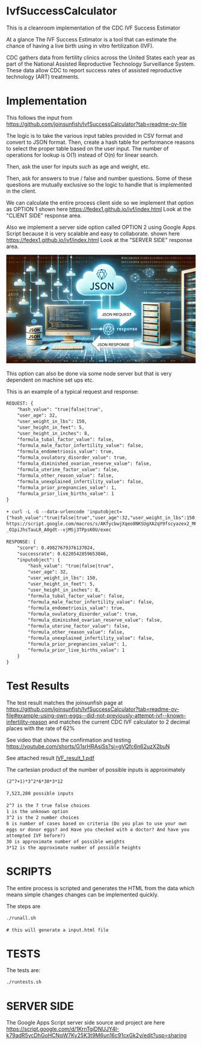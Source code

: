 # IvfSuccessCalculator

This is a cleanroom implementation of the CDC IVF Success Estimator

At a glance
The IVF Success Estimator is a tool that can estimate the chance of having a 
live birth using in vitro fertilization (IVF).

CDC gathers data from fertility clinics across the United States each year as 
part of the National Assisted Reproductive Technology Surveillance System. 
These data allow CDC to report success rates of assisted reproductive 
technology (ART) treatments.

# Implementation

This follows the input from https://github.com/joinsunfish/IvfSuccessCalculator?tab=readme-ov-file

The logic is to take the various input tables provided in CSV format and convert to JSON format.
Then, create a hash table for performance reasons to select the proper table 
based on the user input.  The number of operations for lookup is O(1) instead 
of O(n) for linear search.

Then, ask the user for inputs such as age and weight, etc.

Then, ask for answers to true / false and number questions.  Some of these questions are mutually exclusive so the logic to handle that is
implemented in the client.

We can calculate the entire process client side so we implement that option as OPTION 1 shown here https://fedex1.github.io/ivf/index.html
Look at the "CLIENT SIDE" response area.

Also we implement a server side option called OPTION 2 using Google Apps Script because it is very scalable and easy to collaborate.
shown here https://fedex1.github.io/ivf/index.html
Look at the "SERVER SIDE" response area.

![json-server-input-output](json-server-input-output.webp.png "json-server-input-output")

This option can also be done via some node server but that is very dependent on machine set ups etc.


This is an example of a typical request and response:

```
REQUEST: {
    "hash_value": "true|false|true",
    "user_age": 32,
    "user_weight_in_lbs": 150,
    "user_height_in_feet": 5,
    "user_height_in_inches": 8,
    "formula_tubal_factor_value": false,
    "formula_male_factor_infertility_value": false,
    "formula_endometriosis_value": true,
    "formula_ovulatory_disorder_value": true,
    "formula_diminished_ovarian_reserve_value": false,
    "formula_uterine_factor_value": false,
    "formula_other_reason_value": false,
    "formula_unexplained_infertility_value": false,
    "formula_prior_pregnancies_value": 1,
    "formula_prior_live_births_value": 1
}

+ curl -L -G --data-urlencode 'inputobject={"hash_value":"true|false|true","user_age":32,"user_weight_in_lbs":150,"user_height_in_feet":5,"user_height_in_inches":8,"formula_tubal_factor_value":false,"formula_male_factor_infertility_value":false,"formula_endometriosis_value":true,"formula_ovulatory_disorder_value":true,"formula_diminished_ovarian_reserve_value":false,"formula_uterine_factor_value":false,"formula_other_reason_value":false,"formula_unexplained_infertility_value":false,"formula_prior_pregnancies_value":1,"formula_prior_live_births_value":1}' https://script.google.com/macros/s/AKfycbwjXqeo8NKSUgXA2qY9fscyazex2_MGq-_O1piJhsTauLR_A0gdt--vjMSj3TPpsK0U/exec

RESPONSE: {
    "score": 0.49827679376137024,
    "successrate": 0.6220542859653846,
    "inputobject": {
        "hash_value": "true|false|true",
        "user_age": 32,
        "user_weight_in_lbs": 150,
        "user_height_in_feet": 5,
        "user_height_in_inches": 8,
        "formula_tubal_factor_value": false,
        "formula_male_factor_infertility_value": false,
        "formula_endometriosis_value": true,
        "formula_ovulatory_disorder_value": true,
        "formula_diminished_ovarian_reserve_value": false,
        "formula_uterine_factor_value": false,
        "formula_other_reason_value": false,
        "formula_unexplained_infertility_value": false,
        "formula_prior_pregnancies_value": 1,
        "formula_prior_live_births_value": 1
    }
}
```
# Test Results

The test result matches the joinsunfish page at https://github.com/joinsunfish/IvfSuccessCalculator?tab=readme-ov-file#example-using-own-eggs--did-not-previously-attempt-ivf--known-infertility-reason
and matches the current CDC IVF calculator to 2 decimal places with the rate of 62%

See video that shows the confirmation and testing https://youtube.com/shorts/G1srHRAsiSs?si=gVQfc6n62uzX2buN

See attached result
[IVF_result_1.pdf](IVF_result_1.pdf "IVF_result_1.pdf")

The cartesian product of the number of possible inputs is approximately

```
(2^7+1)*3^2*6*30*3*12

7,523,280 possible inputs

2^7 is the 7 true false choices
1 is the unknown option
3^2 is the 2 number choices
6 is number of cases based on criteria (Do you plan to use your own eggs or donor eggs? and Have you checked with a doctor? And have you attempted IVF before?)
30 is approximate number of possible weights
3*12 is the approximate number of possible heights

```
# SCRIPTS

The entire process is scripted and generates the HTML from the data which means simple changes changes can be implemented 
quickly.

The steps are

```
./runall.sh

# this will generate a input.html file
```

# TESTS
The tests are:
```
./runtests.sh
```

# SERVER SIDE

The Google Apps Script server side source and project are here https://script.google.com/d/1KrnTgiDNUJY4I-k79adR5ycDhGoHCNqW7Ky25K3t9M6un16c91cxGk2y/edit?usp=sharing
